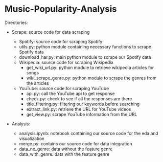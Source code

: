 # Music-Popularity-Analysis

Directories:
 - Scrape: source code for data scraping
   + Spotify: source code for scraping Spotify
    * utils.py: python module containing necessary functions to scrape Spotify data
    * download_har.py: main python module to scrape our Spotify data
   + Wikipedia: source code for scraping Wikipedia
     * get_wiki_url.py: python module to retrieve wikipedia articles for songs
     * wiki_scrape_genre.py: python module to scrape the genres from the articles
   + YouTube: source code for scraping YouTube
     * api.py: call the YouTube api to get response
     * check.py: check to see if all the responses are there
     * title_filtering.py: filtering our keywords before searching
     * extract_link.py: retrieve the URL for YouTube videos
     * get_view.py: scrape YouTube information from the URL
   
 - Analysis: 
   + analysis.ipynb: notebook containing our source code for the eda and visualization 
   + merge.py: contains our source code for data integration
   + data_no_genre: data without the feature genre
   + data_with_genre: data with the feature genre
